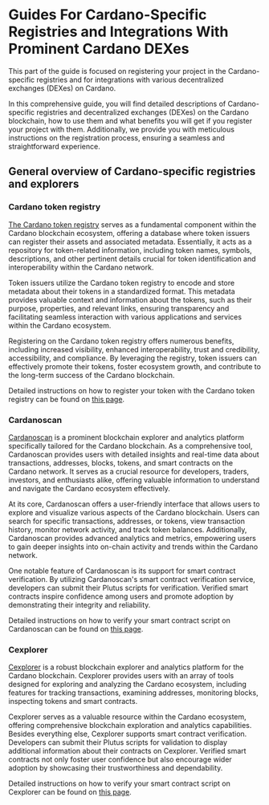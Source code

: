 # Guides For Cardano-Specific Registries and Integrations With Prominent Cardano DEXes

This part of the guide is focused on registering your project in the Cardano-specific registries and for integrations with various decentralized exchanges (DEXes) on Cardano.  

In this comprehensive guide, you will find detailed descriptions of Cardano-specific registries and decentralized exchanges (DEXes) on the Cardano blockchain, how to use them and what benefits you will get if you register your project with them. Additionally, we provide you with meticulous instructions on the registration process, ensuring a seamless and straightforward experience.

## General overview of Cardano-specific registries and explorers

### Cardano token registry

[The Cardano token registry](https://github.com/cardano-foundation/cardano-token-registry) serves as a fundamental component within the Cardano blockchain ecosystem, offering a database where token issuers can register their assets and associated metadata. Essentially, it acts as a repository for token-related information, including token names, symbols, descriptions, and other pertinent details crucial for token identification and interoperability within the Cardano network.

Token issuers utilize the Cardano token registry to encode and store metadata about their tokens in a standardized format. This metadata provides valuable context and information about the tokens, such as their purpose, properties, and relevant links, ensuring transparency and facilitating seamless interaction with various applications and services within the Cardano ecosystem.

Registering on the Cardano token registry offers numerous benefits, including increased visibility, enhanced interoperability, trust and credibility, accessibility, and compliance. By leveraging the registry, token issuers can effectively promote their tokens, foster ecosystem growth, and contribute to the long-term success of the Cardano blockchain.

Detailed instructions on how to register your token with the Cardano token registry can be found on [this page](./cardano-token-registry/README.md).

### Cardanoscan

[Cardanoscan](https://cardanoscan.io/) is a prominent blockchain explorer and analytics platform specifically tailored for the Cardano blockchain. As a comprehensive tool, Cardanoscan provides users with detailed insights and real-time data about transactions, addresses, blocks, tokens, and smart contracts on the Cardano network. It serves as a crucial resource for developers, traders, investors, and enthusiasts alike, offering valuable information to understand and navigate the Cardano ecosystem effectively.

At its core, Cardanoscan offers a user-friendly interface that allows users to explore and visualize various aspects of the Cardano blockchain. Users can search for specific transactions, addresses, or tokens, view transaction history, monitor network activity, and track token balances. Additionally, Cardanoscan provides advanced analytics and metrics, empowering users to gain deeper insights into on-chain activity and trends within the Cardano network.

One notable feature of Cardanoscan is its support for smart contract verification. By utilizing Cardanoscan's smart contract verification service, developers can submit their Plutus scripts for verification. Verified smart contracts inspire confidence among users and promote adoption by demonstrating their integrity and reliability.

Detailed instructions on how to verify your smart contract script on Cardanoscan can be found on [this page](./VerifyScriptOnCardanoscan.md).

### Cexplorer

[Cexplorer](https://cexplorer.io/) is a robust blockchain explorer and analytics platform for the Cardano blockchain. Cexplorer provides users with an array of tools designed for exploring and analyzing the Cardano ecosystem, including features for tracking transactions, examining addresses, monitoring blocks, inspecting tokens and smart contracts.

Cexplorer serves as a valuable resource within the Cardano ecosystem, offering comprehensive blockchain exploration and analytics capabilities. Besides everything else, Cexplorer supports smart contract verification. Developers can submit their Plutus scripts for validation to display additional information about their contracts on Cexplorer. Verified smart contracts not only foster user confidence but also encourage wider adoption by showcasing their trustworthiness and dependability.

Detailed instructions on how to verify your smart contract script on Cexplorer can be found on [this page](./VerifyScriptOnCexplorer.md).
